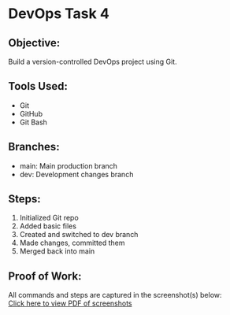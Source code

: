 # DevOps Task 4
## Objective:
Build a version-controlled DevOps project using Git.

## Tools Used:
- Git
- GitHub
- Git Bash

## Branches:
- main: Main production branch
- dev: Development changes branch

## Steps:
1. Initialized Git repo
2. Added basic files
3. Created and switched to dev branch
4. Made changes, committed them
5. Merged back into main

## Proof of Work:

All commands and steps are captured in the screenshot(s) below:  
[Click here to view PDF of screenshots]( "C:\Users\HP\Documents\screenshot.jpg.docs" )

   
